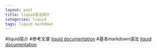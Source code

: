 ```yaml
---
layout: post
title: liquid语法简介
categories: liquid
tags: liquid markdown
---
```

#liquid简介
#参考文章
[liquid documentation]()
#基本markdown语法
[liquid documentation](http://www.shopify.com/sitemap)

